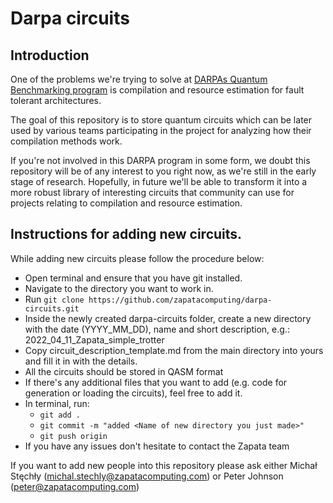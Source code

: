 # Darpa circuits

## Introduction

One of the problems we're trying to solve at [DARPAs Quantum Benchmarking program](https://www.darpa.mil/program/quantum-benchmarking) is compilation and resource estimation for fault tolerant architectures. 

The goal of this repository is to store quantum circuits which can be later used by various teams participating in the project for analyzing how their compilation methods work.

If you're not involved in this DARPA program in some form, we doubt this repository will be of any interest to you right now, as we're still in the early stage of research. Hopefully, in future we'll be able to transform it into a more robust library of interesting circuits that community can use for projects relating to compilation and resource estimation.

## Instructions for adding new circuits.
While adding new circuits please follow the procedure below:

- Open terminal and ensure that you have git installed. 
- Navigate to the directory you want to work in.
- Run `git clone https://github.com/zapatacomputing/darpa-circuits.git`
- Inside the newly created darpa-circuits folder, create a new directory with the date (YYYY_MM_DD), name and short description, e.g.: 2022_04_11_Zapata_simple_trotter
- Copy circuit_description_template.md from the main directory into yours and fill it in with the details.
- All the circuits should be stored in QASM format
- If there's any additional files that you want to add (e.g. code for generation or loading the circuits), feel free to add it. 
- In terminal, run:
  - `git add .`
  - `git commit -m "added <Name of new directory you just made>"`
  - `git push origin`
- If you have any issues don't hesitate to contact the Zapata team

If you want to add new people into this repository please ask either Michał Stęchły (michal.stechly@zapatacomputing.com) or Peter Johnson (peter@zapatacomputing.com)

